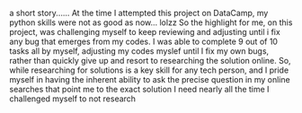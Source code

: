 a short story......
At the time I attempted this project on DataCamp, my python skills were not as good as now... lolzz
So the highlight for me, on this project, was challenging myself to keep reviewing and adjusting until i fix any bug that emerges from my codes. 
I was able to complete 9 out of 10 tasks all by myself, adjusting my codes myslef until I fix my own bugs, rather than quickly give up and resort to researching the solution online.
So, while researching for solutions is a key skill for any tech person, and I pride myself in having the inherent ability to ask the precise question in my online searches that point me to the exact solution I need nearly all the time I challenged myself to  not research 



